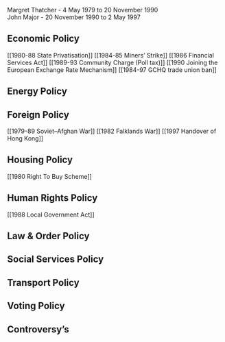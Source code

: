 Margret Thatcher - 4 May 1979 to 20 November 1990  
John Major - 20 November 1990 to 2 May 1997  
## Economic Policy
[[1980-88 State Privatisation]]
[[1984-85 Miners’ Strike]]
[[1986 Financial Services Act]]
[[1989-93 Community Charge (Poll tax)]]
[[1990 Joining the European Exchange Rate Mechanism]]
[[1984-97 GCHQ trade union ban]]
## Energy Policy

## Foreign Policy
[[1979-89 Soviet–Afghan War]]
[[1982 Falklands War]]
[[1997 Handover of Hong Kong]]
## Housing Policy
[[1980 Right To Buy Scheme]]
## Human Rights Policy
[[1988 Local Government Act]]
## Law & Order Policy

## Social Services Policy

## Transport Policy

## Voting Policy

## Controversy’s
